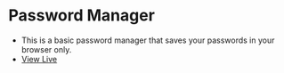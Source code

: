 # Password Manager
- This is a basic password manager that saves your passwords in your browser only.
- [View Live](https://passwordmanager-hcj-codequillcrafts.netlify.app/)
<!--
    Make a table signup take details from the user as username, phone number, email, password
    take a value as  primary key with auto increment as each user
    make a table passwords and after login fetch all passwords form the password table consisting of that user id.
-->